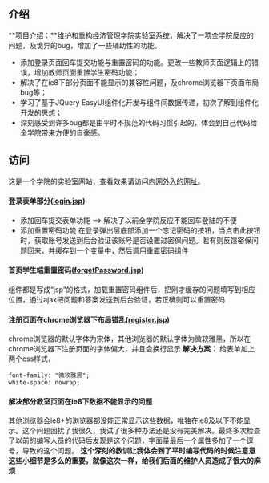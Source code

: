 ## 介绍
**项目介绍：**维护和重构经济管理学院实验室系统，解决了一项全学院反应的问题，及诡异的bug，增加了一些辅助性的功能。
* 添加登录页面回车提交功能与重置密码的功能。更改一些教师页面逻辑上的错误，增加教师页面重置学生密码功能；
* 解决了在ie8下部分页面不能显示的兼容性问题，及chrome浏览器下页面布局bug等；
* 学习了基于JQuery EasyUI组件化开发与组件间数据传递，初次了解到组件化开发的思想；
* 深刻感受到许多bug都是由平时不规范的代码习惯引起的，体会到自己代码给全学院带来方便的自豪感。

## 访问
这是一个学院的实验室网站，查看效果请访问[内网外入的网址](http://172.22.4.2.host.congm.in:88/index.jsp)。

#### 登录表单部分([login.jsp](./lab\WebRoot/login.jsp))
* 添加回车提交表单功能 ==> 解决了以前全学院反应不能回车登陆的不便
* 添加重置密码功能
在登录弹出层底部添加一个忘记密码的按钮，当点击此按钮时，获取账号发送到后台验证该账号是否设置过密保问题。若有则反馈密保问题回来，并缓存到一个变量中，然后调用重置密码组件

#### 首页学生端重置密码([forgetPassword.jsp](./lab\WebRoot/forgetPassword.jsp))
组件都是写成“jsp”的格式，加载重置密码组件后，把刚才缓存的问题填写到相应位置，通过ajax把问题和答案发送到后台验证，若正确则可以重置密码

#### 注册页面在chrome浏览器下布局错乱([register.jsp](./lab\WebRoot/register.jsp))
chrome浏览器的默认字体为宋体，其他浏览器的默认字体为微软雅黑，所以在chrome浏览器下注册页面的字体偏大，并且会换行显示
**解决方案：**
给表单加上两个css样式，
```
font-family: "微软雅黑";
white-space: nowrap;
```

#### 解决部分教室页面在ie8下数据不能显示的问题
其他浏览器会ie8+的浏览器都没能正常显示这些数据，唯独在ie8及以下不能显示。这个问题困扰了我很久，我试了很多种办法还是没有完美解决。最终多次检查了以前的编写人员的代码后发现是这个问题，字面量最后一个属性多加了一个逗号，导致的这个问题。
**这个深刻的教训让我体会到了平时编写代码的时候注意意这些小细节是多么的重要，就像这次一样，给我们后面的维护人员造成了很大的麻烦**

